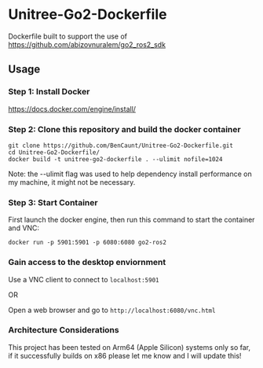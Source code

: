 # Unitree-Go2-Dockerfile
Dockerfile built to support the use of https://github.com/abizovnuralem/go2_ros2_sdk

## Usage

### Step 1: Install Docker 
https://docs.docker.com/engine/install/


### Step 2: Clone this repository and build the docker container
```
git clone https://github.com/BenCaunt/Unitree-Go2-Dockerfile.git
cd Unitree-Go2-Dockerfile/
docker build -t unitree-go2-dockerfile . --ulimit nofile=1024
```

Note: the --ulimit flag was used to help dependency install performance on my machine, it might not be necessary.  

### Step 3: Start Container

First launch the docker engine, then run this command to start the container and VNC:
```
docker run -p 5901:5901 -p 6080:6080 go2-ros2
```

### Gain access to the desktop enviornment

Use a VNC client to connect to `localhost:5901`

OR 

Open a web browser and go to `http://localhost:6080/vnc.html`

### Architecture Considerations 
This project has been tested on Arm64 (Apple Silicon) systems only so far, if it successfully builds on x86 please let me know and I will update this! 




